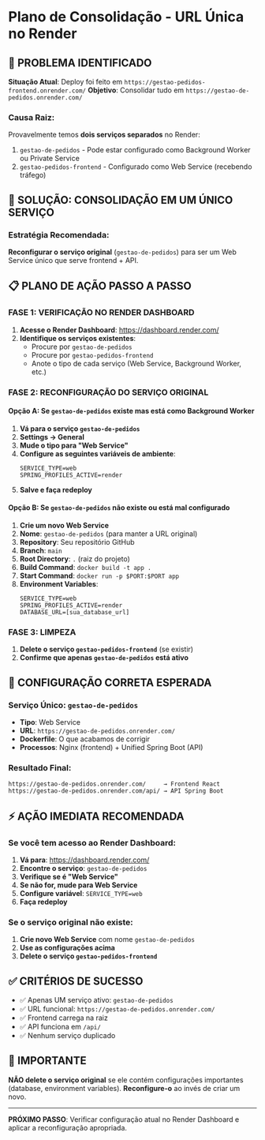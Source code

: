 # Plano de Consolidação - URL Única no Render

## 🚨 PROBLEMA IDENTIFICADO

**Situação Atual**: Deploy foi feito em `https://gestao-pedidos-frontend.onrender.com/`
**Objetivo**: Consolidar tudo em `https://gestao-de-pedidos.onrender.com/`

### Causa Raiz:
Provavelmente temos **dois serviços separados** no Render:
1. `gestao-de-pedidos` - Pode estar configurado como Background Worker ou Private Service
2. `gestao-pedidos-frontend` - Configurado como Web Service (recebendo tráfego)

## 🎯 SOLUÇÃO: CONSOLIDAÇÃO EM UM ÚNICO SERVIÇO

### Estratégia Recomendada:
**Reconfigurar o serviço original** (`gestao-de-pedidos`) para ser um Web Service único que serve frontend + API.

## 📋 PLANO DE AÇÃO PASSO A PASSO

### FASE 1: VERIFICAÇÃO NO RENDER DASHBOARD

1. **Acesse o Render Dashboard**: https://dashboard.render.com/
2. **Identifique os serviços existentes**:
   - Procure por `gestao-de-pedidos`
   - Procure por `gestao-pedidos-frontend`
   - Anote o tipo de cada serviço (Web Service, Background Worker, etc.)

### FASE 2: RECONFIGURAÇÃO DO SERVIÇO ORIGINAL

#### Opção A: Se `gestao-de-pedidos` existe mas está como Background Worker

1. **Vá para o serviço `gestao-de-pedidos`**
2. **Settings → General**
3. **Mude o tipo para "Web Service"**
4. **Configure as seguintes variáveis de ambiente**:
   ```
   SERVICE_TYPE=web
   SPRING_PROFILES_ACTIVE=render
   ```
5. **Salve e faça redeploy**

#### Opção B: Se `gestao-de-pedidos` não existe ou está mal configurado

1. **Crie um novo Web Service**
2. **Nome**: `gestao-de-pedidos` (para manter a URL original)
3. **Repository**: Seu repositório GitHub
4. **Branch**: `main`
5. **Root Directory**: `.` (raiz do projeto)
6. **Build Command**: `docker build -t app .`
7. **Start Command**: `docker run -p $PORT:$PORT app`
8. **Environment Variables**:
   ```
   SERVICE_TYPE=web
   SPRING_PROFILES_ACTIVE=render
   DATABASE_URL=[sua_database_url]
   ```

### FASE 3: LIMPEZA

1. **Delete o serviço `gestao-pedidos-frontend`** (se existir)
2. **Confirme que apenas `gestao-de-pedidos` está ativo**

## 🔧 CONFIGURAÇÃO CORRETA ESPERADA

### Serviço Único: `gestao-de-pedidos`
- **Tipo**: Web Service
- **URL**: `https://gestao-de-pedidos.onrender.com/`
- **Dockerfile**: O que acabamos de corrigir
- **Processos**: Nginx (frontend) + Unified Spring Boot (API)

### Resultado Final:
```
https://gestao-de-pedidos.onrender.com/     → Frontend React
https://gestao-de-pedidos.onrender.com/api/ → API Spring Boot
```

## ⚡ AÇÃO IMEDIATA RECOMENDADA

### Se você tem acesso ao Render Dashboard:

1. **Vá para**: https://dashboard.render.com/
2. **Encontre o serviço**: `gestao-de-pedidos`
3. **Verifique se é "Web Service"**
4. **Se não for, mude para Web Service**
5. **Configure variável**: `SERVICE_TYPE=web`
6. **Faça redeploy**

### Se o serviço original não existe:

1. **Crie novo Web Service** com nome `gestao-de-pedidos`
2. **Use as configurações acima**
3. **Delete o serviço `gestao-pedidos-frontend`**

## ✅ CRITÉRIOS DE SUCESSO

- ✅ Apenas UM serviço ativo: `gestao-de-pedidos`
- ✅ URL funcional: `https://gestao-de-pedidos.onrender.com/`
- ✅ Frontend carrega na raiz
- ✅ API funciona em `/api/`
- ✅ Nenhum serviço duplicado

## 🚨 IMPORTANTE

**NÃO delete o serviço original** se ele contém configurações importantes (database, environment variables). **Reconfigure-o** ao invés de criar um novo.

---

**PRÓXIMO PASSO**: Verificar configuração atual no Render Dashboard e aplicar a reconfiguração apropriada.